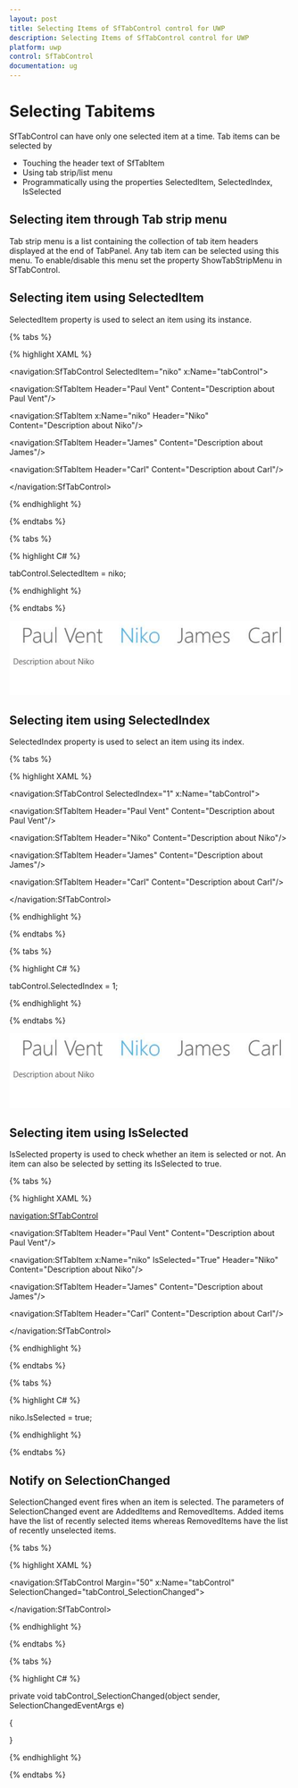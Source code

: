 ```yaml
---
layout: post
title: Selecting Items of SfTabControl control for UWP
description: Selecting Items of SfTabControl control for UWP
platform: uwp
control: SfTabControl
documentation: ug
---
```


# Selecting Tabitems

SfTabControl can have only one selected item at a time. Tab items can be selected by 

* Touching the header text of SfTabItem 
* Using tab strip/list menu
* Programmatically using the properties SelectedItem, SelectedIndex, IsSelected

## Selecting item through Tab strip menu

Tab strip menu is a list containing the collection of tab item headers displayed at the end of TabPanel. Any tab item can be selected using this menu. To enable/disable this menu set the property ShowTabStripMenu in SfTabControl.

## Selecting item using SelectedItem

SelectedItem property is used to select an item using its instance.

{% tabs %}

{% highlight XAML %}

<navigation:SfTabControl SelectedItem="niko" x:Name="tabControl">

<navigation:SfTabItem Header="Paul Vent" Content="Description about Paul Vent"/>

<navigation:SfTabItem x:Name="niko" Header="Niko" Content="Description about Niko"/>

<navigation:SfTabItem Header="James" Content="Description about James"/>

<navigation:SfTabItem Header="Carl" Content="Description about Carl"/>

</navigation:SfTabControl>

{% endhighlight %}

{% endtabs %}

{% tabs %}

{% highlight C# %}

tabControl.SelectedItem = niko;

{% endhighlight %}

{% endtabs %}

![](Selecting-Tabitems-images/Selecting-Tabitems-img1.jpeg)


## Selecting item using SelectedIndex

SelectedIndex property is used to select an item using its index.

{% tabs %}

{% highlight XAML %}

<navigation:SfTabControl SelectedIndex="1" x:Name="tabControl">

<navigation:SfTabItem Header="Paul Vent" Content="Description about Paul Vent"/>

<navigation:SfTabItem Header="Niko" Content="Description about Niko"/>

<navigation:SfTabItem Header="James" Content="Description about James"/>

<navigation:SfTabItem Header="Carl" Content="Description about Carl"/>

</navigation:SfTabControl>

{% endhighlight %}

{% endtabs %}

{% tabs %}

{% highlight C# %}

tabControl.SelectedIndex = 1;

{% endhighlight %}

{% endtabs %}

![](Selecting-Tabitems-images/Selecting-Tabitems-img2.jpeg)


## Selecting item using IsSelected

IsSelected property is used to check whether an item is selected or not. An item can also be selected by setting its IsSelected to true.

{% tabs %}

{% highlight XAML %}

<navigation:SfTabControl>

<navigation:SfTabItem Header="Paul Vent" Content="Description about Paul Vent"/>

<navigation:SfTabItem x:Name="niko" IsSelected="True"
                      Header="Niko" Content="Description about Niko"/>

<navigation:SfTabItem Header="James" Content="Description about James"/>

<navigation:SfTabItem Header="Carl" Content="Description about Carl"/>

</navigation:SfTabControl>

{% endhighlight %}

{% endtabs %}

{% tabs %}

{% highlight C# %}

niko.IsSelected = true;

{% endhighlight %}

{% endtabs %}

## Notify on SelectionChanged

SelectionChanged event fires when an item is selected. The parameters of SelectionChanged event are AddedItems and RemovedItems. Added items have the list of recently selected items whereas RemovedItems have the list of recently unselected items.

{% tabs %}

{% highlight XAML %}

<navigation:SfTabControl Margin="50" x:Name="tabControl"
                         SelectionChanged="tabControl_SelectionChanged">
						 
</navigation:SfTabControl>


{% endhighlight %}


{% endtabs %}

{% tabs %}

{% highlight C# %}

private void tabControl_SelectionChanged(object sender, SelectionChangedEventArgs e)

{
	
}

{% endhighlight %}

{% endtabs %}
